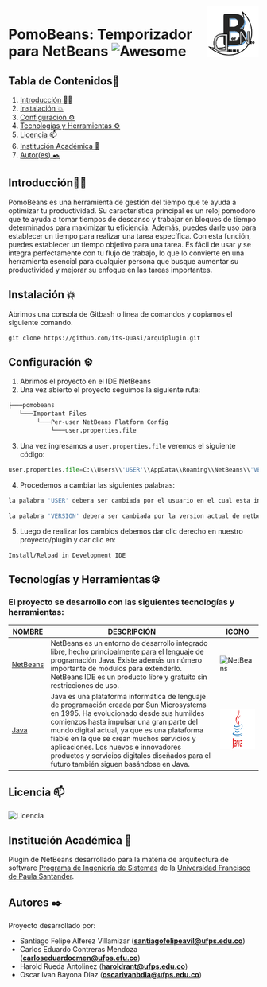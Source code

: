 <img src="img/BotNeoDesign.png" align="right" />

# PomoBeans: Temporizador para NetBeans ![Awesome](https://cdn.jsdelivr.net/gh/sindresorhus/awesome@d7305f38d29fed78fa85652e3a63e154dd8e8829/media/badge.svg)

## Tabla de Contenidos📑
1. [Introducción 👨‍💻](#introducción)
2. [Instalación :boom:](#instalación-boom)
3. [Configuracion ⚙️](#configuración-%EF%B8%8F)
4. [Tecnologías y Herramientas ⚙️](#tecnologías-y-herramientas%EF%B8%8F)
5. [Licencia 📫](#licencia-)
6. [Institución Académica 🏫](#institución-académica-)
7. [Autor(es) ✒️](#autores-%EF%B8%8F)

## Introducción👨‍💻
PomoBeans es una herramienta de gestión del tiempo que te ayuda a optimizar tu productividad. Su característica principal es un reloj pomodoro que te ayuda a tomar tiempos de descanso y trabajar en bloques de tiempo determinados para maximizar tu eficiencia. Además, puedes darle uso para establecer un tiempo para realizar una tarea específica. Con esta función, puedes establecer un tiempo objetivo para una tarea. Es fácil de usar y se integra perfectamente con tu flujo de trabajo, lo que lo convierte en una herramienta esencial para cualquier persona que busque aumentar su productividad y mejorar su enfoque en las tareas importantes.

## Instalación :boom:

Abrimos una consola de Gitbash o línea de comandos y copiamos el siguiente comando.

```git
git clone https://github.com/its-Quasi/arquiplugin.git
```

## Configuración ⚙️

1. Abrimos el proyecto en el IDE NetBeans
2. Una vez abierto el proyecto seguimos la siguiente ruta:
```bash
├───pomobeans
   └───Important Files
        └───Per-user NetBeans Platform Config
            └───user.properties.file
```
3. Una vez ingresamos a  `user.properties.file` veremos el siguiente código:
```python
user.properties.file=C:\\Users\\'USER'\\AppData\\Roaming\\NetBeans\\'VERSION'\\build.properties
```
4.  Procedemos a cambiar las siguientes palabras: 
```python 
la palabra 'USER' debera ser cambiada por el usuario en el cual esta iniciada la sesion
```
```python 
la palabra 'VERSION' debera ser cambiada por la version actual de netbeans que tenga en su PC
```
5. Luego de realizar los cambios debemos dar clic derecho en nuestro proyecto/plugin y dar clic en: 
```
Install/Reload in Development IDE
```

## Tecnologías y Herramientas⚙️
### El proyecto se desarrollo con las siguientes tecnologías y herramientas:
|   	NOMBRE|   	DESCRIPCIÓN|    ICONO|
|---	|---	|---   |
|   	[NetBeans](https://netbeans.apache.org/) | 	NetBeans es un entorno de desarrollo integrado libre, hecho principalmente para el lenguaje de programación Java. Existe además un número importante de módulos para extenderlo. NetBeans IDE​ es un producto libre y gratuito sin restricciones de uso.|<img src="https://upload.wikimedia.org/wikipedia/commons/thumb/9/98/Apache_NetBeans_Logo.svg/800px-Apache_NetBeans_Logo.svg.png" height="50px" alt="NetBeans">| 
|   	[Java](https://es.wikipedia.org/wiki/Java_(lenguaje_de_programaci%C3%B3n)) |  Java es una plataforma informática de lenguaje de programación creada por Sun Microsystems en 1995. Ha evolucionado desde sus humildes comienzos hasta impulsar una gran parte del mundo digital actual, ya que es una plataforma fiable en la que se crean muchos servicios y aplicaciones. Los nuevos e innovadores productos y servicios digitales diseñados para el futuro también siguen basándose en Java.|<img src="img/Java-Logo.png" height="80px" alt="Java">|

## Licencia 📫
![Licencia](https://img.shields.io/badge/Licencia-MTI-blue)

## Institución Académica 🏫
Plugin de NetBeans desarrollado para la materia de arquitectura de software [Programa de Ingeniería de Sistemas](<https://ingsistemas.cloud.ufps.edu.co/>) de la [Universidad Francisco de Paula Santander](<https://ww2.ufps.edu.co/>).

## Autores ✒️
Proyecto desarrollado por:
- Santiago Felipe Alferez Villamizar (**santiagofelipeavil@ufps.edu.co**)
- Carlos Eduardo Contreras Mendoza (**carloseduardocmen@ufps.efu.co**)
- Harold Rueda Antolinez (**haroldrant@ufps.edu.co**)
- Oscar Ivan Bayona Diaz (**oscarivanbdia@ufps.edu.co**)
